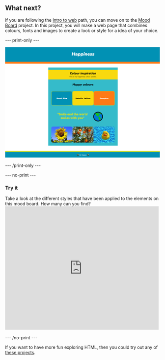## What next?

If you are following the [Intro to web](https://projects.raspberrypi.org/en/pathways/web-intro) path, you can move on to the [Mood Board](https://projects.raspberrypi.org/en/projects/mood-board) project. In this project, you will make a web page that combines colours, fonts and images to create a look or style for a idea of your choice.

--- print-only ---

![Happiness](images/happiness.PNG)

--- /print-only ---

--- no-print ---

### Try it
<div style="display: flex; flex-wrap: wrap">
<div style="flex-basis: 175px; flex-grow: 1">  
Take a look at the different styles that have been applied to the elements on this mood board. How many can you find?
</div>
<div>
<iframe src="https://trinket.io/embed/html/42802541b7?outputOnly=true" width="500" height="400" frameborder="0" marginwidth="0" marginheight="0" allowfullscreen></iframe>
</div>
</div>

--- /no-print ---

If you want to have more fun exploring HTML, then you could try out any of [these projects](https://projects.raspberrypi.org/en/projects?software%5B%5D=html-css-javascript).
